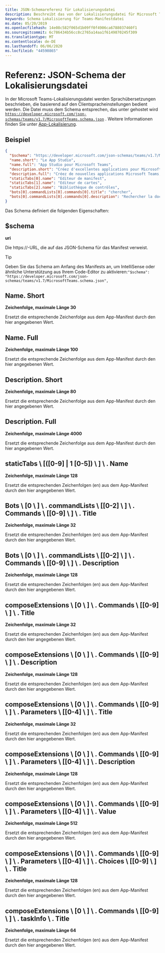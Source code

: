 ```yaml
---
title: JSON-Schemareferenz für Lokalisierungsdatei
description: Beschreibt das von der Lokalisierungsdatei für Microsoft Teams unterstützte Lokalisierungs Schema.
keywords: Schema Lokalisierung für Teams-Manifestdatei
ms.date: 05/20/2019
ms.openlocfilehash: 14e08c582f065d1b09ff0f4906ca6788037460f1
ms.sourcegitcommit: 6c786434b56cc8c2765a14aa1f6149870245f309
ms.translationtype: MT
ms.contentlocale: de-DE
ms.lasthandoff: 06/06/2020
ms.locfileid: "44590865"
---
```

# <a name="reference-localization-file-json-schema"></a>Referenz: JSON-Schema der Lokalisierungsdatei

In der Microsoft Teams-Lokalisierungsdatei werden Sprachübersetzungen beschrieben, die basierend auf den Clientspracheinstellungen bedient werden. Die Datei muss dem Schema entsprechen, das unter gehostet wird [`https://developer.microsoft.com/json-schemas/teams/v1.7/MicrosoftTeams.schema.json`]( https://developer.microsoft.com/json-schemas/teams/v1.7/MicrosoftTeams.schema.json) . Weitere Informationen finden Sie unter [App-Lokalisierung](~/concepts/build-and-test/apps-localization.md).

## <a name="sample"></a>Beispiel

```json
{
  "$schema": "https://developer.microsoft.com/json-schemas/teams/v1.7/MicrosoftTeams.schema.json",
  "name.short": "Le App Studio",
  "name.full": "App Studio pour Microsoft Teams",
  "description.short": "Créez d'excellentes applications pour Microsoft Teams avec App Studio.",
  "description.full": "Créez de nouvelles applications Microsoft Teams, concevez et prévisualisez des cartes bot, et explorez la documentation avec App Studio.",
  "staticTabs[0].name": "Editeur de manifest",
  "staticTabs[1].name": "Editeur de cartes",
  "staticTabs[2].name": "Bibliothèque de contrôles",
  "bots[0].commandLists[0].commands[0].title": "chercher",
  "bots[0].commandLists[0].commands[0].description": "Rechercher la documentation Teams pertinente"
}
```

Das Schema definiert die folgenden Eigenschaften:

## <a name="schema"></a>$schema

**uri**

Die https://-URL, die auf das JSON-Schema für das Manifest verweist.

> [!TIP]
> Geben Sie das Schema am Anfang des Manifests an, um IntelliSense oder ähnliche Unterstützung aus Ihrem Code-Editor zu aktivieren:`"$schema": "https://developer.microsoft.com/json-schemas/teams/v1.7/MicrosoftTeams.schema.json",`

## <a name="nameshort"></a>Name. Short

**Zeichenfolge, maximale Länge 30**

Ersetzt die entsprechende Zeichenfolge aus dem App-Manifest durch den hier angegebenen Wert.

## <a name="namefull"></a>Name. Full

**Zeichenfolge, maximale Länge 100**

Ersetzt die entsprechende Zeichenfolge aus dem App-Manifest durch den hier angegebenen Wert.

## <a name="descriptionshort"></a>Description. Short

**Zeichenfolge, maximale Länge 80**

Ersetzt die entsprechende Zeichenfolge aus dem App-Manifest durch den hier angegebenen Wert.

## <a name="descriptionfull"></a>Description. Full

**Zeichenfolge, maximale Länge 4000**

Ersetzt die entsprechende Zeichenfolge aus dem App-Manifest durch den hier angegebenen Wert.

## <a name="statictabs0-910-5name"></a>staticTabs \\ [([0-9] | 1 [0-5]) \\ ] \\ . Name

**Zeichenfolge, maximale Länge 128**

Ersetzt die entsprechenden Zeichenfolgen (en) aus dem App-Manifest durch den hier angegebenen Wert.

## <a name="bots0commandlists0-2commands0-9title"></a>Bots \\ [0 \\ ] \\ . commandLists \\ [[0-2] \\ ] \\ . Commands \\ [[0-9] \\ ] \\ . Title

**Zeichenfolge, maximale Länge 32**

Ersetzt die entsprechenden Zeichenfolgen (en) aus dem App-Manifest durch den hier angegebenen Wert.

## <a name="bots0commandlists0-2commands0-9description"></a>Bots \\ [0 \\ ] \\ . commandLists \\ [[0-2] \\ ] \\ . Commands \\ [[0-9] \\ ] \\ . Description

**Zeichenfolge, maximale Länge 128**

Ersetzt die entsprechenden Zeichenfolgen (en) aus dem App-Manifest durch den hier angegebenen Wert.

## <a name="composeextensions0commands0-9title"></a>composeExtensions \\ [0 \\ ] \\ . Commands \\ [[0-9] \\ ] \\ . Title

**Zeichenfolge, maximale Länge 32**

Ersetzt die entsprechenden Zeichenfolgen (en) aus dem App-Manifest durch den hier angegebenen Wert.

## <a name="composeextensions0commands0-9description"></a>composeExtensions \\ [0 \\ ] \\ . Commands \\ [[0-9] \\ ] \\ . Description

**Zeichenfolge, maximale Länge 128**

Ersetzt die entsprechenden Zeichenfolgen (en) aus dem App-Manifest durch den hier angegebenen Wert.

## <a name="composeextensions0commands0-9parameters0-4title"></a>composeExtensions \\ [0 \\ ] \\ . Commands \\ [[0-9] \\ ] \\ . Parameters \\ [[0-4] \\ ] \\ . Title

**Zeichenfolge, maximale Länge 32**

Ersetzt die entsprechenden Zeichenfolgen (en) aus dem App-Manifest durch den hier angegebenen Wert.

## <a name="composeextensions0commands0-9parameters0-4description"></a>composeExtensions \\ [0 \\ ] \\ . Commands \\ [[0-9] \\ ] \\ . Parameters \\ [[0-4] \\ ] \\ . Description

**Zeichenfolge, maximale Länge 128**

Ersetzt die entsprechenden Zeichenfolgen (en) aus dem App-Manifest durch den hier angegebenen Wert.

## <a name="composeextensions0commands0-9parameters0-4value"></a>composeExtensions \\ [0 \\ ] \\ . Commands \\ [[0-9] \\ ] \\ . Parameters \\ [[0-4] \\ ] \\ . Value

**Zeichenfolge, maximale Länge 512**

Ersetzt die entsprechenden Zeichenfolgen (en) aus dem App-Manifest durch den hier angegebenen Wert.

## <a name="composeextensions0commands0-9parameters0-4choices0-9title"></a>composeExtensions \\ [0 \\ ] \\ . Commands \\ [[0-9] \\ ] \\ . Parameters \\ [[0-4] \\ ] \\ . Choices \\ [[0-9] \\ ] \\ . Title

**Zeichenfolge, maximale Länge 128**

Ersetzt die entsprechenden Zeichenfolgen (en) aus dem App-Manifest durch den hier angegebenen Wert.

## <a name="composeextensions0commands0-9taskinfotitle"></a>composeExtensions \\ [0 \\ ] \\ . Commands \\ [[0-9] \\ ] \\ . taskInfo \\ . Title

**Zeichenfolge, maximale Länge 64**

Ersetzt die entsprechenden Zeichenfolgen (en) aus dem App-Manifest durch den hier angegebenen Wert.